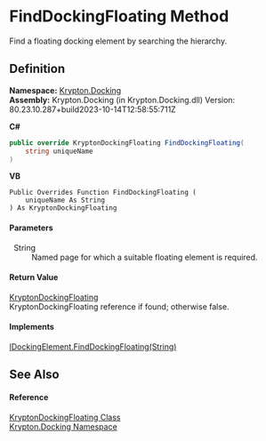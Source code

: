 # FindDockingFloating Method


Find a floating docking element by searching the hierarchy.



## Definition
**Namespace:** <a href="98399376-cf41-9454-4b4d-4fab2ca20bc7.md">Krypton.Docking</a>  
**Assembly:** Krypton.Docking (in Krypton.Docking.dll) Version: 80.23.10.287+build2023-10-14T12:58:55:711Z

**C#**
``` C#
public override KryptonDockingFloating FindDockingFloating(
	string uniqueName
)
```
**VB**
``` VB
Public Overrides Function FindDockingFloating ( 
	uniqueName As String
) As KryptonDockingFloating
```



#### Parameters
<dl><dt>  String</dt><dd>Named page for which a suitable floating element is required.</dd></dl>

#### Return Value
<a href="e3b84e4f-a366-4727-950a-50d4677bc780.md">KryptonDockingFloating</a>  
KryptonDockingFloating reference if found; otherwise false.

#### Implements
<a href="3629fac9-f458-98ea-eaf4-82127a7aae88.md">IDockingElement.FindDockingFloating(String)</a>  


## See Also


#### Reference
<a href="e3b84e4f-a366-4727-950a-50d4677bc780.md">KryptonDockingFloating Class</a>  
<a href="98399376-cf41-9454-4b4d-4fab2ca20bc7.md">Krypton.Docking Namespace</a>  

